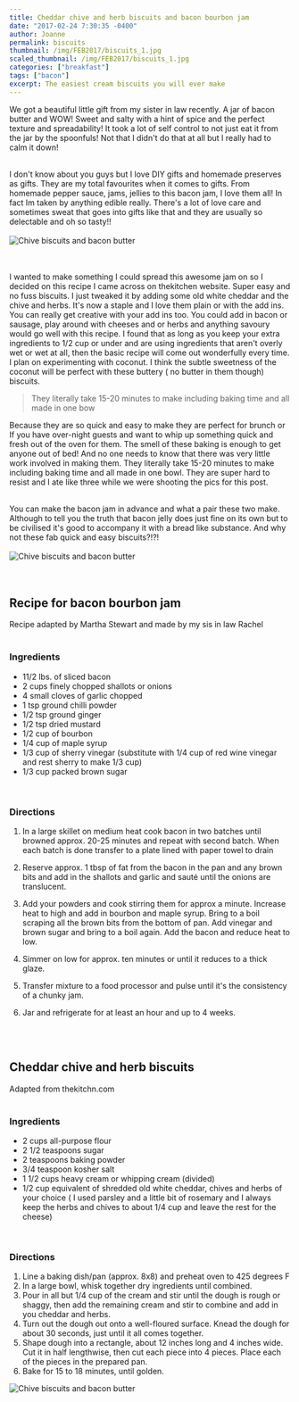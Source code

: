 ```yaml
---
title: Cheddar chive and herb biscuits and bacon bourbon jam
date: "2017-02-24 7:30:35 -0400"
author: Joanne
permalink: biscuits
thumbnail: /img/FEB2017/biscuits_1.jpg
scaled_thumbnail: /img/FEB2017/biscuits_1.jpg
categories: ["breakfast"]
tags: ["bacon"]
excerpt: The easiest cream biscuits you will ever make
---
```


We got a beautiful little gift from my sister in law recently.  A jar of bacon butter and WOW! Sweet and salty with a hint of spice and the perfect texture and spreadability! It took a lot of self control to not just eat it from the jar by the spoonfuls! Not that I didn't do that at all but I really had to calm it down!
<br>
<br>

I don't know about you guys but I love DIY gifts and homemade preserves as gifts.  They are my total favourites when it comes to gifts. From homemade pepper sauce, jams, jellies to this bacon jam, I love them all! In fact Im taken by anything edible really. There's a lot of love care and sometimes sweat that goes into gifts like that and they are usually so delectable and oh so tasty!!
<br>
<br>
![Chive biscuits and bacon butter](/img/FEB2017/biscuits_2.jpg)  
<br>
<br>

I wanted to make something I could spread this awesome jam on so I decided on this recipe I came across on thekitchen website.  Super easy and no fuss biscuits.  I just tweaked it by adding some old white cheddar and the chive and herbs. It's now a staple and I love them plain or with the add ins.  You can really get creative with your add ins too.  You could add in bacon or sausage, play around with cheeses and or herbs and anything savoury would go well with this recipe.  I found that as long as you keep your extra ingredients to 1/2 cup or under and are using ingredients that aren't overly wet or wet at all, then the basic recipe will come out wonderfully every time. I plan on experimenting with coconut. I think the subtle sweetness of the coconut will be perfect with these buttery ( no butter in them though) biscuits.

> They literally take 15-20 minutes to make including baking time and all made in one bow

Because they are so quick and easy to make they are perfect for brunch or If you have over-night guests and want to whip up something quick and fresh out of the oven for them.  The smell of these baking is enough to get anyone out of bed! And no one needs to know that there was very little work involved in making them. They literally take 15-20 minutes to make including baking time and all made in one bowl. They are super hard to resist and I ate like three while we were shooting the pics for this post.
<br>
<br>

You can make the bacon jam in advance and what a pair these two make. Although to tell you the truth that bacon jelly does just fine on its own but to be civilised it's good to accompany it with a bread like substance. And why not these fab quick and easy biscuits?!?!
<br>
<br>
![Chive biscuits and bacon butter](/img/FEB2017/biscuits_3.jpg)  
<br>
<br>

## Recipe for bacon bourbon jam
Recipe adapted by Martha Stewart and made by my sis in law Rachel
<br>
<br>

### Ingredients

* 11/2 lbs. of sliced bacon
* 2 cups finely chopped shallots or onions
* 4 small cloves of garlic chopped
* 1 tsp ground chilli powder
* 1/2 tsp ground ginger
* 1/2 tsp dried mustard
* 1/2 cup of bourbon
* 1/4 cup of maple syrup
* 1/3 cup of sherry vinegar (substitute with 1/4 cup of red wine vinegar and rest sherry to make 1/3 cup)
* 1/3 cup packed brown sugar
<br>

### Directions

1. In a large skillet on medium heat cook bacon in two batches until browned approx. 20-25 minutes and repeat with second batch. When each batch is done transfer to a plate lined with paper towel to drain

1. Reserve approx. 1 tbsp of fat from
the bacon in the pan and any brown bits and add in the shallots and garlic and sauté until the onions are translucent.

1. Add your powders and cook stirring them for approx a minute. Increase heat to high and add in bourbon and maple syrup.  Bring to a boil scraping all the brown bits from the bottom of pan. Add vinegar and brown sugar and bring to a boil again.  Add the bacon and reduce heat to low.

1. Simmer on low for approx. ten minutes or until it reduces to a thick glaze.  

1. Transfer mixture to a food processor and pulse until it's the consistency of a chunky jam.  

1. Jar and refrigerate for at least an hour and up to 4 weeks.
<br>
<br>

## Cheddar chive and herb biscuits
Adapted from thekitchn.com
<br>
<br>

### Ingredients

* 2 cups all-purpose flour
* 2 1/2 teaspoons sugar
* 2 teaspoons baking powder
* 3/4 teaspoon kosher salt
* 1 1/2 cups heavy cream or whipping cream  (divided)
* 1/2 cup equivalent of shredded old white cheddar, chives and herbs of your choice ( I used parsley and a little bit of rosemary and I always keep the herbs and chives to about 1/4 cup and leave the rest for the cheese)
<br>

### Directions

1. Line a baking dish/pan (approx. 8x8) and preheat oven to 425 degrees F
1. In a large bowl, whisk together dry ingredients until combined.
1. Pour in all but 1/4 cup of the cream and stir until the dough is rough or shaggy, then add the remaining cream and stir to combine and add in you cheddar and herbs.  
1. Turn out the dough out onto a well-floured surface. Knead the dough for about 30 seconds, just until it all comes together.
1. Shape dough into a rectangle, about 12 inches long and 4 inches wide. Cut it in half lengthwise, then cut each piece into 4 pieces. Place each of the pieces in the prepared pan.
1. Bake for 15 to 18 minutes, until golden.  

![Chive biscuits and bacon butter](/img/FEB2017/biscuits_4.jpg)  
